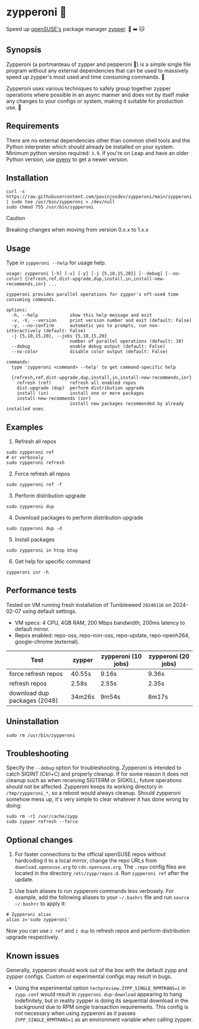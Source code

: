 # zypperoni 🍕
Speed up [openSUSE's](https://en.wikipedia.org/wiki/OpenSUSE) package manager [zypper](https://en.wikipedia.org/wiki/ZYpp). 🐌 ➡️ 🐱

## Synopsis
Zypperoni (a portmanteau of zypper and pepperoni 🍕) is a simple single file program without any external dependencies that can be used to massively speed up zypper's most used and time consuming commands. 🚀

Zypperoni uses various techniques to safely group together zypper operations where possible in an async manner and does not by itself make any changes to your configs or system, making it suitable for production use. 💫

## Requirements
There are no external dependencies other than common shell tools and the Python interpreter which should already be installed on your system.
Minimum python version required: `3.9`. If you're on Leap and have an older Python version, use [pyenv](https://github.com/pyenv/pyenv) to get a newer version.

## Installation

```
curl -s https://raw.githubusercontent.com/pavinjosdev/zypperoni/main/zypperoni | sudo tee /usr/bin/zypperoni > /dev/null
sudo chmod 755 /usr/bin/zypperoni
```

> [!CAUTION]
> Breaking changes when moving from version 0.x.x to 1.x.x

## Usage
Type in `zypperoni --help` for usage help.

```
usage: zypperoni [-h] [-v] [-y] [-j {5,10,15,20}] [--debug] [--no-color] {refresh,ref,dist-upgrade,dup,install,in,install-new-recommends,inr} ...

zypperoni provides parallel operations for zypper's oft-used time consuming commands.

options:
  -h, --help            show this help message and exit
  -v, -V, --version     print version number and exit (default: False)
  -y, --no-confirm      automatic yes to prompts, run non-interactively (default: False)
  -j {5,10,15,20}, --jobs {5,10,15,20}
                        number of parallel operations (default: 10)
  --debug               enable debug output (default: False)
  --no-color            disable color output (default: False)

commands:
  type 'zypperoni <command> --help' to get command-specific help

  {refresh,ref,dist-upgrade,dup,install,in,install-new-recommends,inr}
    refresh (ref)       refresh all enabled repos
    dist-upgrade (dup)  perform distribution upgrade
    install (in)        install one or more packages
    install-new-recommends (inr)
                        install new packages recommended by already installed ones
```

## Examples
1. Refresh all repos
```
sudo zypperoni ref
# or verbosely
sudo zypperoni refresh
```

2. Force refresh all repos
```
sudo zypperoni ref -f
```

3. Perform distribution upgrade
```
sudo zypperoni dup
```

4. Download packages to perform distribution upgrade
```
sudo zypperoni dup -d
```

5. Install packages
```
sudo zypperoni in htop btop
```

6. Get help for specific command
```
zypperoni inr -h
```

## Performance tests

Tested on VM running fresh installation of Tumbleweed `20240116` on 2024-02-07 using default settings.
- VM specs: 4 CPU, 4GB RAM, 200 Mbps bandwidth, 200ms latency to default mirror.
- Repos enabled: repo-oss, repo-non-oss, repo-update, repo-openh264, google-chrome (external).

| Test                          | zypper    | zypperoni (10 jobs) | zypperoni (20 jobs) |
|-------------------------------|-----------|---------------------|---------------------|
| force refresh repos           | 40.55s    | 9.16s               | 9.36s               |
| refresh repos                 | 2.58s     | 2.55s               | 2.35s               |
| download dup packages (2048)  | 34m26s    | 9m54s               | 8m17s               |

## Uninstallation
```
sudo rm /usr/bin/zypperoni
```

## Troubleshooting
Specify the `--debug` option for troubleshooting.
Zypperoni is intended to catch SIGINT (Ctrl+C) and properly cleanup.
If for some reason it does not cleanup such as when receiving SIGTERM or SIGKILL, future operations should not be affected.
Zypperoni keeps its working directory in `/tmp/zypperoni_*`, so a reboot would always cleanup.
Should zypperoni somehow mess up, it's very simple to clear whatever it has done wrong by doing:
```
sudo rm -rI /var/cache/zypp
sudo zypper refresh --force
```

## Optional changes

1. For faster connections to the official openSUSE repos without hardcoding it to a local mirror, change the repo URLs from `download.opensuse.org` to `cdn.opensuse.org`. The `.repo` config files are located in the directory `/etc/zypp/repos.d`. Run `zypperoni ref` after the update.

2. Use bash aliases to run zypperoni commands less verbosely. For example, add the following aliases to your `~/.bashrc` file and run `source ~/.bashrc` to apply it:
```
# Zypperoni alias
alias z='sudo zypperoni'
```

Now you can use `z ref` and `z dup` to refresh repos and perform distribution upgrade respectively.

## Known issues

Generally, zypperoni should work out of the box with the default zypp and zypper configs.
Custom or experimental configs may result in bugs.

- Using the experimental option `techpreview.ZYPP_SINGLE_RPMTRANS=1` in `zypp.conf` would result in `zypperoni dup-download` appearing to hang indefinitely, but in reality zypper is doing its sequential download in the background due to RPM single transaction requirements. This config is not necessary when using zypperoni as it passes `ZYPP_SINGLE_RPMTRANS=1` as an environment variable when calling zypper.
